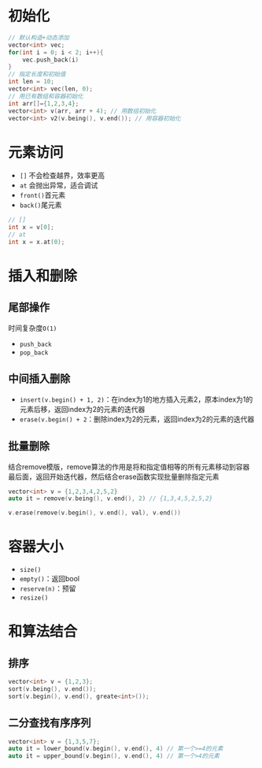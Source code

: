 # 初始化
```c++
// 默认构造+动态添加
vector<int> vec;
for(int i = 0; i < 2; i++){
	vec.push_back(i)
}
// 指定长度和初始值
int len = 10;
vector<int> vec(len, 0);
// 用已有数组和容器初始化
int arr[]={1,2,3,4};
vector<int> v(arr, arr + 4); // 用数组初始化
vector<int> v2(v.being(), v.end()); // 用容器初始化
```

# 元素访问
- `[]` 不会检查越界，效率更高
- `at` 会抛出异常，适合调试
- `front()`首元素
- `back()`尾元素
```c++
// []
int x = v[0];
// at
int x = x.at(0);
```

# 插入和删除
## 尾部操作
时间复杂度`O(1)`
- `push_back`
- `pop_back`

## 中间插入删除
- `insert(v.begin() + 1, 2)`：在index为1的地方插入元素2，原本index为1的元素后移，返回index为2的元素的迭代器
- `erase(v.begin() + 2`：删除index为2的元素，返回index为2的元素的迭代器

## 批量删除
结合remove模版，remove算法的作用是将和指定值相等的所有元素移动到容器最后面，返回开始迭代器，然后结合erase函数实现批量删除指定元素
```c++
vector<int> v = {1,2,3,4,2,5,2}
auto it = remove(v.being(), v.end(), 2) // {1,3,4,5,2,5,2}

v.erase(remove(v.begin(), v.end(), val), v.end())
```

# 容器大小
- `size()`
- `empty()`：返回bool
- `reserve(n)`：预留
- `resize()`

# 和算法结合
## 排序
```c++
vector<int> v = {1,2,3};
sort(v.being(), v.end());
sort(v.begin(), v.end(), greate<int>());
```

## 二分查找有序序列
```c++
vector<int> v = {1,3,5,7};
auto it = lower_bound(v.begin(), v.end(), 4) // 第一个>=4的元素
auto it = upper_bound(v.begin(), v.end(), 4) // 第一个>4的元素
```
